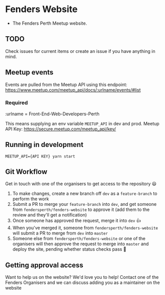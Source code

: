 # Fenders Website
- The Fenders Perth Meetup website.

## TODO
Check issues for current items or create an issue if you have anything in mind.

## Meetup events
Events are pulled from the Meetup API using this endpoint:
https://www.meetup.com/meetup_api/docs/:urlname/events/#list

### Required
:urlname = Front-End-Web-Developers-Perth

This means supplying an env variable `MEETUP_API` in dev and prod.
Meetup API Key: https://secure.meetup.com/meetup_api/key/

## Running in development
`MEETUP_API={API KEY} yarn start`

## Git Workflow
Get in touch with one of the organisers to get access to the repository :smiley:
1. To make changes, create a new branch off `dev` as a `feature-branch` to perform the work
2. Submit a PR to merge your `feature-branch` into `dev`, and get someone from `fendersperth/fenders-website` to approve it (add them to the review and they'll get a notification)
3. Once someone has approved the request, merge it into `dev` :+1:
4. When you've merged it, someone from `fendersperth/fenders-website` will submit a PR to merge from `dev` into `master`
5. Someone else from `fendersperth/fenders-website` or one of the organisers will then approve the request to merge into `master` and deploy the site, pending whether status checks pass :tada:

## Getting approval access
Want to help us on the website? We'd love you to help!
Contact one of the Fenders Organisers and we can discuss adding you as a maintainer on the website
